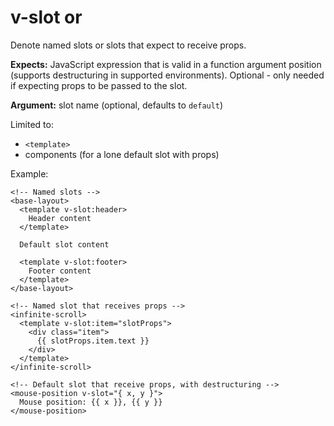 # v-slot or

Denote named slots or slots that expect to receive props.

**Expects:** JavaScript expression that is valid in a function argument position \(supports destructuring in supported environments\). Optional - only needed if expecting props to be passed to the slot.

**Argument:** slot name \(optional, defaults to `default`\)

Limited to:

* `<template>`
* components \(for a lone default slot with props\)

Example:

```markup
<!-- Named slots -->
<base-layout>
  <template v-slot:header>
    Header content
  </template>

  Default slot content

  <template v-slot:footer>
    Footer content
  </template>
</base-layout>

<!-- Named slot that receives props -->
<infinite-scroll>
  <template v-slot:item="slotProps">
    <div class="item">
      {{ slotProps.item.text }}
    </div>
  </template>
</infinite-scroll>

<!-- Default slot that receive props, with destructuring -->
<mouse-position v-slot="{ x, y }">
  Mouse position: {{ x }}, {{ y }}
</mouse-position>
```


